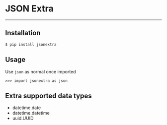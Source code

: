 # JSON Extra
---

## Installation

```
$ pip install jsonextra
```


## Usage

Use `json` as normal once imported

```
>>> import jsonextra as json
```


## Extra supported data types

- datetime.date
- datetime.datetime
- uuid.UUID
